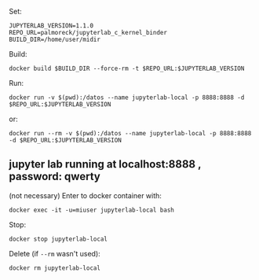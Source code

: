 Set:

```
JUPYTERLAB_VERSION=1.1.0
REPO_URL=palmoreck/jupyterlab_c_kernel_binder
BUILD_DIR=/home/user/midir
```

Build:

```
docker build $BUILD_DIR --force-rm -t $REPO_URL:$JUPYTERLAB_VERSION
```

Run:

```
docker run -v $(pwd):/datos --name jupyterlab-local -p 8888:8888 -d $REPO_URL:$JUPYTERLAB_VERSION
```

or:

```
docker run --rm -v $(pwd):/datos --name jupyterlab-local -p 8888:8888 -d $REPO_URL:$JUPYTERLAB_VERSION
```

## jupyter lab running at localhost:8888 , password: qwerty

(not necessary) Enter to docker container with:

```
docker exec -it -u=miuser jupyterlab-local bash
```

Stop:

```
docker stop jupyterlab-local
```

Delete (if `--rm` wasn't used):


```
docker rm jupyterlab-local
```


